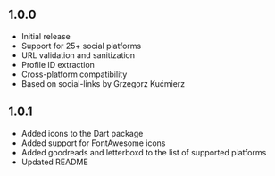 ## 1.0.0

* Initial release
* Support for 25+ social platforms
* URL validation and sanitization
* Profile ID extraction
* Cross-platform compatibility
* Based on social-links by Grzegorz Kućmierz

## 1.0.1

* Added icons to the Dart package
* Added support for FontAwesome icons
* Added goodreads and letterboxd to the list of supported platforms
* Updated README
